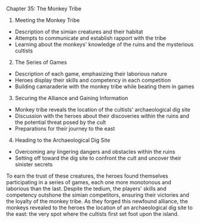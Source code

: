 Chapter 35: The Monkey Tribe

 1. Meeting the Monkey Tribe
   - Description of the simian creatures and their habitat
   - Attempts to communicate and establish rapport with the tribe
   - Learning about the monkeys' knowledge of the ruins and the mysterious cultists

 2. The Series of Games
   - Description of each game, emphasizing their laborious nature
   - Heroes display their skills and competency in each competition
   - Building camaraderie with the monkey tribe while beating them in games

 3. Securing the Alliance and Gaining Information
   - Monkey tribe reveals the location of the cultists' archaeological dig site
   - Discussion with the heroes about their discoveries within the ruins and the potential threat posed by the cult
   - Preparations for their journey to the east

 4. Heading to the Archaeological Dig Site
   - Overcoming any lingering dangers and obstacles within the ruins
   - Setting off toward the dig site to confront the cult and uncover their sinister secrets




To earn the trust of these creatures, the heroes found themselves participating in a series of games, each one more monotonous and laborious than the last. Despite the tedium, the players' skills and competency outshone the simian competitors, ensuring their victories and the loyalty of the monkey tribe. As they forged this newfound alliance, the monkeys revealed to the heroes the location of an archaeological dig site to the east: the very spot where the cultists first set foot upon the island.